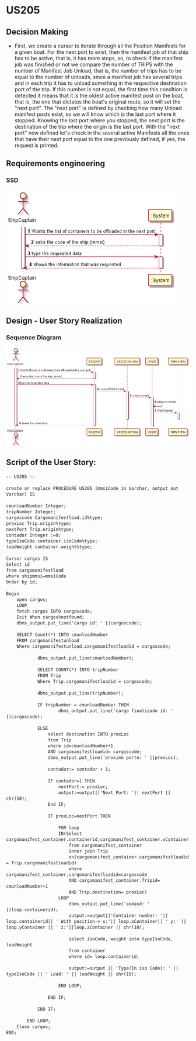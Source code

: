 # US205


## Decision Making

* First, we create a cursor to iterate through all the Position Manifests for a given boat. For the next port to exist, then the manifest job of that ship has to be active, that is, it has more stops, so, to check if the manifest job was finished or not we compare the number of TRIPS with the number of Manifest Job Unload, that is, the number of trips has to be equal to the number of unloads, since a manifest job has several trips and in each trip it has to unload something in the respective destination port of the trip. If this number is not equal, the first time this condition is detected it means that it is the oldest active manifest post on the boat, that is, the one that dictates the boat's original route, so it will set the "next port". The "next port" is defined by checking how many Unload manifest posts exist, so we will know which is the last port where it stopped. Knowing the last port where you stopped, the next port is the destination of the trip where the origin is the last port. With the "next port" now defined let's check in the several active Manifests all the ones that have their next port equal to the one previously defined, if yes, the request is printed.
  

## Requirements engineering


### SSD

![SSD_US205.png](US205_SSD.png)


## Design - User Story Realization

### Sequence Diagram

![SD_US205.png](US205_SD.png)

## Script of the User Story:

    -- US205 --

    create or replace PROCEDURE US205 (mmsiCode in Varchar, output out Varchar) IS

    cmunloadNumber Integer;
    tripNumber Integer;
    cargoscode Cargomanifestload.id%type;
    proxLoc Trip.origin%type;
    nextPort Trip.origin%type;
    contador Integer :=0;
    typeIsoCode container.isoCode%type;
    loadWeight container.weight%type;
  
    Cursor cargos IS
    Select id
    from cargomanifestload
    where shipmmsi=mmsiCode
    Order by id;

    Begin
        open cargos;
        LOOP
        fetch cargos INTO cargoscode;
        Exit When cargos%notfound;
        dbms_output.put_line('cargo id: ' ||cargoscode); 
  
        SELECT Count(*) INTO cmunloadNumber
        FROM cargomanifestunload
        Where cargomanifestunload.cargomanifestloadid = cargoscode;

                dbms_output.put_line(cmunloadNumber);

                SELECT COUNT(*) INTO tripNumber 
                FROM Trip
                Where Trip.cargomanifestloadid = cargoscode;

                dbms_output.put_line(tripNumber);    

                IF tripNumber = cmunloadNumber THEN
                        dbms_output.put_line('cargo finalizado id: ' ||cargoscode);

                ELSE
                    select destination INTO proxLoc
                    from Trip                    
                    where id=cmunloadNumber+1
                    AND cargomanifestloadid= cargoscode;
                    dbms_output.put_line('proximo porto: ' ||proxLoc);

                    contador:= contador + 1;

                    IF contador=1 THEN
                        nextPort:= proxLoc;
                        output:=output||'Next Port: '|| nextPort || chr(10);
                    End IF;

                    IF proxLoc=nextPort THEN

                        FOR loop 
                        IN(Select cargomanifest_container.containerid,cargomanifest_container.xContainer,cargomanifest_container.yContainer,cargomanifest_container.zContainer 
                            from cargomanifest_container 
                            inner join Trip
                            on(cargomanifest_container.cargomanifestloadid = Trip.cargomanifestloadid)
                            where cargomanifest_container.cargomanifestloadid=cargoscode
                            AND cargomanifest_container.Tripid= cmunloadNumber+1
                            AND Trip.destination= proxLoc)
                        LOOP
                            dbms_output.put_line('asdasd: ' ||loop.containerid);
                            output:=output||'Container number: '|| loop.containerid|| ' With position-> x:'|| loop.xContainer|| ' y:' || loop.yContainer || ' z:'||loop.zContainer || chr(10);

                            select isoCode, weight into typeIsoCode, loadWeight
                            from container
                            where id= loop.containerid;

                            output:=output || 'Type(In iso Code): ' || typeIsoCode || ' Load: ' || loadWeight || chr(10);

                        END LOOP;

                    END IF;

                END IF;

            END LOOP;
        Close cargos;       
    END;


